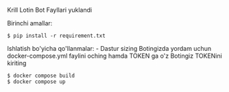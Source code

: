 Krill Lotin Bot Fayllari yuklandi

Birinchi amallar:

    $ pip install -r requirement.txt
Ishlatish bo'yicha qo'llanmalar: - Dastur sizing Botingizda yordam uchun docker-compose.yml faylini oching hamda TOKEN ga o'z Botingiz TOKENini kiriting

    $ docker compose build
    $ docker compose up